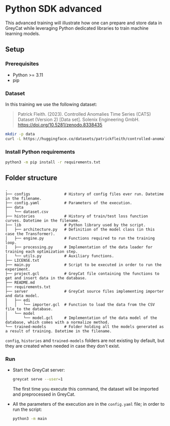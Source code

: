 # Python SDK advanced

This advanced training will illustrate how one can prepare and store data in GreyCat while leveraging Python dedicated libraries to train machine learning models.

## Setup

### Prerequisites

- Python >= 3.11
- pip

### Dataset

In this training we use the following dataset:

> Patrick Fleith. (2023). Controlled Anomalies Time Series (CATS) Dataset (Version 2) [Data set]. Solenix Engineering GmbH. https://doi.org/10.5281/zenodo.8338435

```bash
mkdir -p data
curl -L https://huggingface.co/datasets/patrickfleith/controlled-anomalies-time-series-dataset/resolve/main/data.csv > data/dataset.csv
```

### Install Python requirements

```bash
python3 -m pip install -r requirements.txt
```

## Folder structure

```
.
├── configs               # History of config files ever run. Datetime in the filename.
├── config.yaml           # Parameters of the execution.
├── data
│   └── dataset.csv
├── histories             # History of train/test loss function curves. Datetime in the filename.
├── lib                   # Python library used by the script.
│   ├── architecture.py   # Definition of the model class (in this case the Transformer).
│   ├── engine.py         # Functions required to run the training loop.
│   ├── processing.py     # Implementation of the data loader for training each optimization step.
│   └── utils.py          # Auxiliary functions.
├── LICENSE.txt
├── main.py               # Script to be executed in order to run the experiment.
├── project.gcl           # GreyCat file containing the functions to get and insert data in the database.
├── README.md
├── requirements.txt
├── server                # GreyCat source files implementing importer and data model.
│   ├── edi
│   │   └── importer.gcl  # Function to load the data from the CSV file to the database.
│   └── model
│       └── model.gcl     # Implementation of the data model of the database, which comes with a normalize method.
└── trained-models        # Folder holding all the models generated as a result of training. Datetime in the filename.
```

`config`, `histories` and `trained-models` folders are not existing by default, but they are created when needed in case they don't exist.

### Run

- Start the GreyCat server:
  ```bash
  greycat serve --user=1
  ```
  The first time you execute this command, the dataset will be imported and preprocessed in GreyCat.

- All the parameters of the execution are in the `config.yaml` file; in order to run the script:
  ```bash
  python3 -m main
  ```